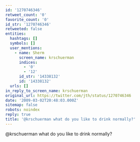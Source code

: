 ```yaml
---
id: '1270746346'
retweet_count: '0'
favorite_count: '0'
id_str: '1270746346'
retweeted: false
entities:
  hashtags: []
  symbols: []
  user_mentions:
    - name: Sherm
      screen_name: krschuerman
      indices:
        - '0'
        - '12'
      id_str: '14338132'
      id: '14338132'
  urls: []
in_reply_to_screen_name: krschuerman
original_url: https://twitter.com/jth/status/1270746346
date: '2009-03-02T20:48:03.000Z'
sitemap: false
robots: noindex
reply: true
title: '@krschuerman what do you like to drink normally?'
---
```


@krschuerman what do you like to drink normally?